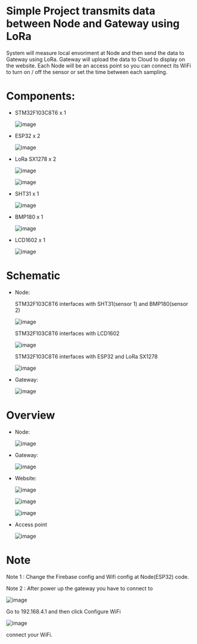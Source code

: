 # Simple Project transmits data between Node and Gateway using LoRa

System will measure local envoriment at Node and then send the data to Gateway using LoRa. Gateway will upload the data to Cloud to display on the website. Each Node will be an access point so you can connect its WiFi to turn on / off the sensor or set the time between each sampling.

# Components:
- STM32F103C8T6 x 1

  ![image](https://github.com/nhattruong05022003/Project1/assets/145974955/c19e46cb-ab02-439e-b232-aa7d1bfba1e7)
 
- ESP32 x 2

  ![image](https://github.com/nhattruong05022003/Project1/assets/145974955/1c04da16-2244-45f7-85e6-fad05c94bae1)

- LoRa SX1278 x 2

  ![image](https://github.com/nhattruong05022003/Project1/assets/145974955/3d2b2dc5-2e87-4a6d-961a-5efe47b64f41)

  ![image](https://github.com/nhattruong05022003/Project1/assets/145974955/45d3c62f-6681-4d45-b1d9-7e6c570d86c0)

- SHT31 x 1

  ![image](https://github.com/nhattruong05022003/Project1/assets/145974955/0898d755-6018-48de-9693-0fe8ba5b9a57)

- BMP180 x 1

  ![image](https://github.com/nhattruong05022003/Project1/assets/145974955/f5b519e0-82d0-4cbc-88f5-08661fcd6113)

- LCD1602 x 1

  ![image](https://github.com/nhattruong05022003/Project1/assets/145974955/a41ce76b-82e3-4e1e-80dc-d63d5955b968)

# Schematic
- Node:

  STM32F103C8T6 interfaces with SHT31(sensor 1) and BMP180(sensor 2)
  
  ![image](https://github.com/nhattruong05022003/Project1/assets/145974955/5d0ab514-c0c1-49e3-855f-1606659e5e23)

  STM32F103C8T6 interfaces with LCD1602

  ![image](https://github.com/nhattruong05022003/Project1/assets/145974955/8d2992a3-b32f-44d1-bff5-83a041f2f509)

  STM32F103C8T6 interfaces with ESP32 and LoRa SX1278

  ![image](https://github.com/nhattruong05022003/Project1/assets/145974955/0c0a1745-264b-4dfd-8d19-b2e93c2548a2)

- Gateway:

  ![image](https://github.com/nhattruong05022003/Project1/assets/145974955/2b21b7a2-70f0-4178-9a53-a00281fb5b90)

# Overview
- Node:

  ![image](https://github.com/nhattruong05022003/Project1/assets/145974955/0074385a-f7ea-4da7-bd45-ce66ae76366f)

- Gateway:

  ![image](https://github.com/nhattruong05022003/Project1/assets/145974955/16dd219e-8598-42b2-9194-f6d2165d6949)

- Website:

  ![image](https://github.com/nhattruong05022003/Project1/assets/145974955/ba184fdf-dc6e-43a3-bfa8-383c629c30ab)

  ![image](https://github.com/nhattruong05022003/Project1/assets/145974955/cf9320d1-5f20-4ef6-b0d7-1960de51fcb9)

  ![image](https://github.com/nhattruong05022003/Project1/assets/145974955/a3cedd32-aae7-4116-8c17-7b097d6c71ca)
  
- Access point

  ![image](https://github.com/nhattruong05022003/Project1/assets/145974955/9c31a4a1-bf04-4743-aee7-63fae2e91167)

# Note
  Note 1 : Change the Firebase config and Wifi config at Node(ESP32) code.
  
  Note 2 : After power up the gateway you have to connect to 

  ![image](https://github.com/nhattruong05022003/Project1/assets/145974955/ac5e933a-8818-4bc7-9675-d3ae0dff78cc)

  Go to 192.168.4.1 and then click Configure WiFi
  
  ![image](https://github.com/nhattruong05022003/Project1/assets/145974955/02aa1f75-ec12-4ffa-bd8b-6cd2d059b2e3)

  connect your WiFi.
  

